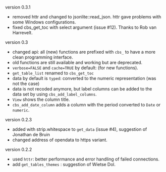 version 0.3.1
- removed httr and changed to jsonlite::read_json. httr gave problems with some Windows configurations.
- fixed cbs_get_toc with select argument (issue #12). Thanks to Rob van Harrevelt.

version 0.3

- changed api: all (new) functions are prefixed with `cbs_` to have a more clean programming interface. 
- old functions are still available and working but are deprecated.
- `verbose=FALSE` and `cache=TRUE` by default: (for new functions).
- `get_table_list` renamed to `cbs_get_toc`
- data by default is `typed`: converted to the numeric representation (was not the case)
- data is not recoded anymore, but label columns can be added to the data set by using `cbs_add_label_columns`.
- `View` shows the column title.
- `cbs_add_date_column` adds a column with the period converted to `Date` or `numeric`.

version 0.2.3

- added with strip.whitespace to `get_data` (issue #4), suggestion of Jonathan de Bruin
- changed address of opendata to https variant.

version 0.2.2

- used `httr`: better performance and error handling of failed connections.
- add `get_tables_themes` : suggestion of Wietse Dol.